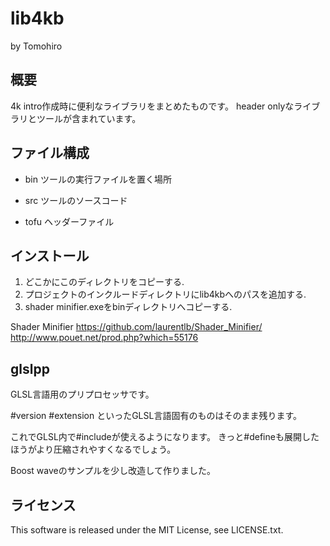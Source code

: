 lib4kb
===============
by Tomohiro

概要
---------------
4k intro作成時に便利なライブラリをまとめたものです。
header onlyなライブラリとツールが含まれています。

ファイル構成
---------------
* bin
    ツールの実行ファイルを置く場所

* src
    ツールのソースコード

* tofu
    ヘッダーファイル

インストール
---------------
1. どこかにこのディレクトリをコピーする.
2. プロジェクトのインクルードディレクトリにlib4kbへのパスを追加する.
3. shader minifier.exeをbinディレクトリへコピーする.

Shader Minifier
https://github.com/laurentlb/Shader_Minifier/
http://www.pouet.net/prod.php?which=55176

glslpp
---------------
GLSL言語用のプリプロセッサです。

 #version
 #extension
といったGLSL言語固有のものはそのまま残ります。

これでGLSL内で#includeが使えるようになります。
きっと#defineも展開したほうがより圧縮されやすくなるでしょう。

Boost waveのサンプルを少し改造して作りました。

ライセンス
---------------
This software is released under the MIT License, see LICENSE.txt.
